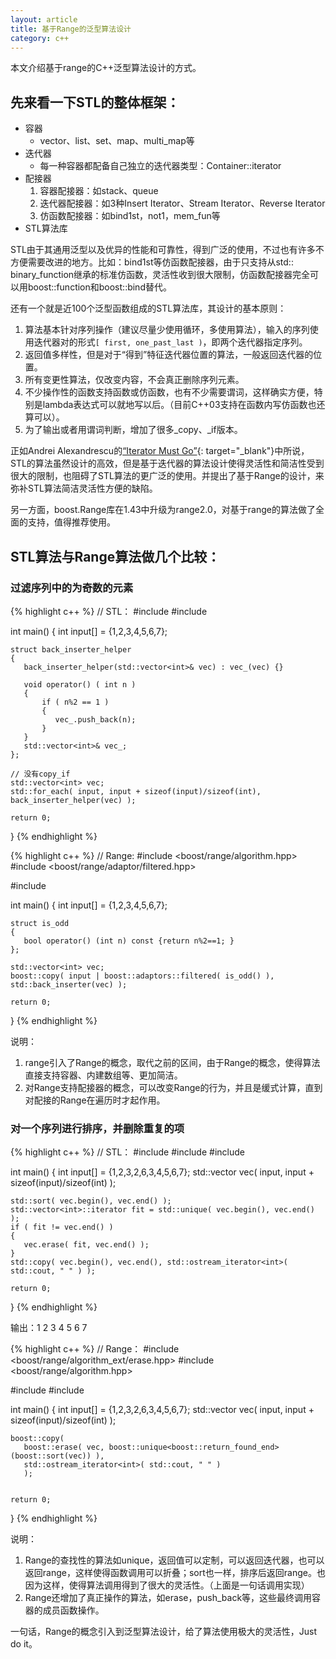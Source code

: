 ```yaml
---
layout: article
title: 基于Range的泛型算法设计
category: c++
---
```


本文介绍基于range的C++泛型算法设计的方式。

## 先来看一下STL的整体框架：

- 容器
    - vector、list、set、map、multi_map等
- 迭代器
    - 每一种容器都配备自己独立的迭代器类型：Container::iterator
- 配接器
    1. 容器配接器：如stack、queue
    2. 迭代器配接器：如3种Insert Iterator、Stream Iterator、Reverse Iterator
    3. 仿函数配接器：如bind1st，not1，mem_fun等
- STL算法库
 
STL由于其通用泛型以及优异的性能和可靠性，得到广泛的使用，不过也有许多不方便需要改进的地方。比如：bind1st等仿函数配接器，由于只支持从std:: binary_function继承的标准仿函数，灵活性收到很大限制，仿函数配接器完全可以用boost::function和boost::bind替代。
 
还有一个就是近100个泛型函数组成的STL算法库，其设计的基本原则：

1. 算法基本针对序列操作（建议尽量少使用循环，多使用算法），输入的序列使用迭代器对的形式`[ first, one_past_last )`，即两个迭代器指定序列。
2. 返回值多样性，但是对于“得到”特征迭代器位置的算法，一般返回迭代器的位置。
3. 所有变更性算法，仅改变内容，不会真正删除序列元素。
4. 不少操作性的函数支持函数或仿函数，也有不少需要谓词，这样确实方便，特别是lambda表达式可以就地写以后。（目前C++03支持在函数内写仿函数也还算可以）。
5. 为了输出或者用谓词判断，增加了很多_copy、_if版本。
 
正如Andrei Alexandrescu的[“Iterator Must Go”](https://github.com/boostcon/2009_presentations/blob/master/wed/iterators-must-go.pdf){: target="_blank"}中所说，STL的算法虽然设计的高效，但是基于迭代器的算法设计使得灵活性和简洁性受到很大的限制，也阻碍了STL算法的更广泛的使用。并提出了基于Range的设计，来弥补STL算法简洁灵活性方便的缺陷。
 
另一方面，boost.Range库在1.43中升级为range2.0，对基于range的算法做了全面的支持，值得推荐使用。
 
## STL算法与Range算法做几个比较：

### 过滤序列中的为奇数的元素

{% highlight c++ %}
// STL：
#include <algorithm>
#include <vector>
 
int main()
{
    int input[] = {1,2,3,4,5,6,7};
 
    struct back_inserter_helper
    {
       back_inserter_helper(std::vector<int>& vec) : vec_(vec) {}
 
       void operator() ( int n )
       {
           if ( n%2 == 1 )
           {
              vec_.push_back(n);
           }
       }
       std::vector<int>& vec_;
    };
 
    // 没有copy_if
    std::vector<int> vec;
    std::for_each( input, input + sizeof(input)/sizeof(int), back_inserter_helper(vec) );
 
    return 0;
}
{% endhighlight %}

{% highlight c++ %}
// Range:
#include <boost/range/algorithm.hpp>
#include <boost/range/adaptor/filtered.hpp>
 
#include <vector>
 
int main()
{
    int input[] = {1,2,3,4,5,6,7};
 
    struct is_odd
    {
       bool operator() (int n) const {return n%2==1; }
    };
 
    std::vector<int> vec;
    boost::copy( input | boost::adaptors::filtered( is_odd() ), std::back_inserter(vec) );
 
    return 0;
}
{% endhighlight %}

说明：

1. range引入了Range的概念，取代之前的区间，由于Range的概念，使得算法直接支持容器、内建数组等、更加简洁。
2. 对Range支持配接器的概念，可以改变Range的行为，并且是缓式计算，直到对配接的Range在遍历时才起作用。
 
 
### 对一个序列进行排序，并删除重复的项

{% highlight c++ %}
// STL：
#include <iostream>
#include <algorithm>
#include <vector>
 
int main()
{
    int input[] = {1,2,3,2,6,3,4,5,6,7};
    std::vector<int> vec( input, input + sizeof(input)/sizeof(int) );
 
    std::sort( vec.begin(), vec.end() );
    std::vector<int>::iterator fit = std::unique( vec.begin(), vec.end() );
    if ( fit != vec.end() )
    {
       vec.erase( fit, vec.end() );
    }
    std::copy( vec.begin(), vec.end(), std::ostream_iterator<int>( std::cout, " " ) );
 
    return 0;
}
{% endhighlight %}

输出：1 2 3 4 5 6 7

{% highlight c++ %}
// Range：
#include <boost/range/algorithm_ext/erase.hpp>
#include <boost/range/algorithm.hpp>
 
#include <iostream>
#include <vector>
 
int main()
{
    int input[] = {1,2,3,2,6,3,4,5,6,7};
    std::vector<int> vec( input, input + sizeof(input)/sizeof(int) );
 
    boost::copy(
       boost::erase( vec, boost::unique<boost::return_found_end>(boost::sort(vec)) ),
       std::ostream_iterator<int>( std::cout, " " )
       );
 
 
    return 0;
}
{% endhighlight %}

说明：

1. Range的查找性的算法如unique，返回值可以定制，可以返回迭代器，也可以返回range，这样使得函数调用可以折叠；sort也一样，排序后返回range。也因为这样，使得算法调用得到了很大的灵活性。（上面是一句话调用实现）
2. Range还增加了真正操作的算法，如erase，push_back等，这些最终调用容器的成员函数操作。

一句话，Range的概念引入到泛型算法设计，给了算法使用极大的灵活性，Just do it。